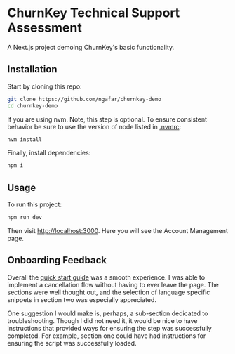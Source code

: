 # ChurnKey Technical Support Assessment

A Next.js project demoing ChurnKey's basic functionality.

## Installation

Start by cloning this repo:

```bash
git clone https://github.com/ngafar/churnkey-demo
cd churnkey-demo
```

If you are using nvm. Note, this step is optional. To ensure consistent behavior be sure to use the version of node listed in [.nvmrc](.nvmrc):

```bash
nvm install
```

Finally, install dependencies:

```bash
npm i
```

## Usage

To run this project:

```bash
npm run dev
```

Then visit [http://localhost:3000](http://localhost:3000). Here you will see the Account Management page.

## Onboarding Feedback

Overall the [quick start guide](https://docs.churnkey.co/installing-churnkey) was a smooth experience. I was able to implement a cancellation flow without having to ever leave the page. The sections were well thought out, and the selection of language specific snippets in section two was especially appreciated.

One suggestion I would make is, perhaps, a sub-section dedicated to troubleshooting. Though I did not need it, it would be nice to have instructions that provided ways for ensuring the step was successfully completed. For example, section one could have had instructions for ensuring the script was successfully loaded. 
